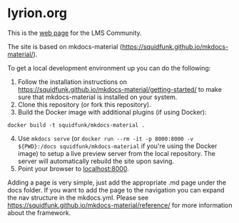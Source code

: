 # lyrion.org
This is the [web page](https://lyrion.org) for the LMS Community.

The site is based on mkdocs-material (https://squidfunk.github.io/mkdocs-material/).

To get a local development environment up you can do the following:

1. Follow the installation instructions on https://squidfunk.github.io/mkdocs-material/getting-started/ to make sure that mkdocs-material is installed on your system.
2. Clone this repository (or fork this repository).
3. Build the Docker image with additional plugins (if using Docker):
```
docker build -t squidfunk/mkdocs-material .
```
4. Use `mkdocs serve` (or `docker run --rm -it -p 8000:8000 -v ${PWD}:/docs squidfunk/mkdocs-material` if you're using the Docker image) to setup a live preview server from the local repository. The server will automatically rebuild the site upon saving.
5. Point your browser to [localhost:8000](http://localhost:8000).

Adding a page is very simple, just add the appropriate .md page under the docs folder. If you want to add the page to the navigation you can expand the nav structure in the mkdocs.yml. Please see https://squidfunk.github.io/mkdocs-material/reference/ for more information about the framework.
